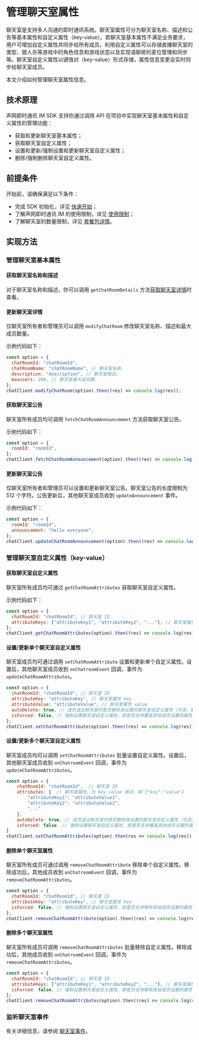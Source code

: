 # 管理聊天室属性

<Toc />

聊天室是支持多人沟通的即时通讯系统。聊天室属性可分为聊天室名称、描述和公告等基本属性和自定义属性（key-value）。若聊天室基本属性不满足业务要求，用户可增加自定义属性并同步给所有成员。利用自定义属性可以存储直播聊天室的类型、狼人杀等游戏中的角色信息和游戏状态以及实现语聊房的麦位管理和同步等。聊天室自定义属性以键值对（key-value）形式存储，属性信息变更会实时同步给聊天室成员。

本文介绍如何管理聊天室属性信息。

## 技术原理

声网即时通讯 IM SDK 支持你通过调用 API 在项目中实现聊天室基本属性和自定义属性的管理功能：

- 获取和更新聊天室基本属性；
- 获取聊天室自定义属性；
- 设置和更新/强制设置和更新聊天室自定义属性；
- 删除/强制删除聊天室自定义属性。

## 前提条件

开始前，请确保满足以下条件：

- 完成 SDK 初始化，详见 [快速开始](quickstart.html)；
- 了解声网即时通讯 IM 的使用限制，详见 [使用限制](/product/limitation.html)；
- 了解聊天室的数量限制，详见 [套餐包详情](https://www.easemob.com/pricing/im)。

## 实现方法

### 管理聊天室基本属性

#### 获取聊天室名称和描述

对于聊天室名称和描述，你可以调用 `getChatRoomDetails` 方法[获取聊天室详情](room_manage.html#获取聊天室详情)时查看。

#### 更新聊天室详情

仅聊天室所有者和管理员可以调用 `modifyChatRoom` 修改聊天室名称、描述和最大成员数量。

示例代码如下：

```javascript
const option = {
  chatRoomId: "chatRoomId",
  chatRoomName: "chatRoomName", // 聊天室名称。
  description: "description", // 聊天室描述。
  maxusers: 200, // 聊天室最大成员数。
};
chatClient.modifyChatRoom(option).then((res) => console.log(res));
```

#### 获取聊天室公告

聊天室所有成员均可调用 `fetchChatRoomAnnouncement` 方法获取聊天室公告。

示例代码如下：

```javascript
const option = {
  roomId: "roomId",
};
chatClient.fetchChatRoomAnnouncement(option).then((res) => console.log(res));
```

#### 更新聊天室公告

仅聊天室所有者和管理员可以设置和更新聊天室公告。聊天室公告的长度限制为 512 个字符。公告更新后，其他聊天室成员收到 `updateAnnouncement` 事件。

示例代码如下：

```javascript
const option = {
  roomId: "roomId",
  announcement: "hello everyone",
};
chatClient.updateChatRoomAnnouncement(option).then((res) => console.log(res));
```

### 管理聊天室自定义属性（key-value）

#### 获取聊天室自定义属性

聊天室所有成员均可通过 `getChatRoomAttributes` 获取聊天室自定义属性。

示例代码如下：

```javascript
const option = {
  chatRoomId: "chatRoomId", // 聊天室 ID
  attributeKeys: ["attributeKey1", "attributeKey2", "..."], // 聊天室属性 key（可选，若不设置则获取全部自定义属性）
};
chatClient.getChatRoomAttributes(option).then((res) => console.log(res));
```

#### 设置/更新单个聊天室自定义属性

聊天室成员均可通过调用 `setChatRoomAttribute` 设置和更新单个自定义属性。设置后，其他聊天室成员收到 `onChatroomEvent` 回调，事件为 `updateChatRoomAttributes`。

```javascript
const option = {
  chatRoomId: "chatRoomId", // 聊天室 ID
  attributeKey: "attributeKey", // 聊天室属性 key
  attributeValue: "attributeValue", // 聊天室属性 value
  autoDelete: true, // 成员退出聊天室时是否删除其设置的聊天室自定义属性（可选，默认为 `true`）
  isForced: false, // 强制设置聊天室自定义属性，即是否支持覆盖其他成员设置的属性（可选，默认为 `false`）
};
chatClient.setChatRoomAttribute(option).then((res) => console.log(res));
```

#### 设置/更新多个聊天室自定义属性

聊天室成员均可以调用 `setChatRoomAttributes` 批量设置自定义属性。设置后，其他聊天室成员收到 `onChatroomEvent` 回调，事件为 `updateChatRoomAttributes`。

```javascript
const option = {
    chatRoomId: "chatRoomId",  // 聊天室 ID
    attributes: {  // 聊天室属性，为 key-value 格式，即 {"key":"value"}
        "attributeKey1": "attributeValue1",
     	"attributeKey2": "attributeValue2",
      	"..."
    },
    autoDelete: true, // 成员退出聊天室时是否删除其设置的聊天室自定义属性（可选，默认为 `true`）
	isForced: false  // 强制设置聊天室自定义属性，即是否支持覆盖其他成员设置的属性（可选，默认为 `false`）
}
chatClient.setChatRoomAttributes(option).then(res => console.log(res))
```

#### 删除单个聊天室属性

聊天室所有成员可通过调用 `removeChatRoomAttribute` 移除单个自定义属性。移除成功后，其他成员收到 `onChatroomEvent` 回调，事件为 `removeChatRoomAttributes`。

```javascript
const option = {
  chatRoomId: "chatRoomId", // 聊天室 ID
  attributeKey: "attributeKey", // 聊天室属性 key
  isForced: false, // 强制设置聊天室自定义属性，即是否支持移除其他成员设置的属性（可选，默认为 `false`）
};
chatClient.removeChatRoomAttribute(option).then((res) => console.log(res));
```

#### 删除多个聊天室属性

聊天室所有成员可调用 `removeChatRoomAttributes` 批量移除自定义属性。移除成功后，其他成员收到 `onChatroomEvent` 回调，事件为 `removeChatRoomAttributes`。

```javascript
const option = {
  chatRoomId: "chatRoomId", // 聊天室 ID
  attributeKeys: ["attributeKey1", "attributeKey2", "..."], // 聊天室属性 key
  isForced: false, // 强制设置聊天室自定义属性，即是否支持移除其他成员设置的属性（可选，默认为 `false`）
};
chatClient.removeChatRoomAttributes(option).then((res) => console.log(res));
```

### 监听聊天室事件

有关详细信息，请参阅 [聊天室事件](room_manage.html#监听聊天室事件)。
